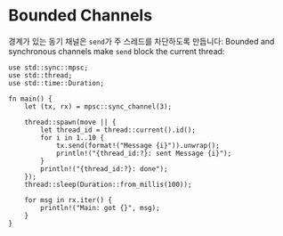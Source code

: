 # Bounded Channels

경계가 있는 동기 채널은 `send`가 주 스레드를 차단하도록 만듭니다:
Bounded and synchronous channels make `send` block the current thread:

```rust,editable
use std::sync::mpsc;
use std::thread;
use std::time::Duration;

fn main() {
    let (tx, rx) = mpsc::sync_channel(3);

    thread::spawn(move || {
        let thread_id = thread::current().id();
        for i in 1..10 {
            tx.send(format!("Message {i}")).unwrap();
            println!("{thread_id:?}: sent Message {i}");
        }
        println!("{thread_id:?}: done");
    });
    thread::sleep(Duration::from_millis(100));

    for msg in rx.iter() {
        println!("Main: got {}", msg);
    }
}
```
